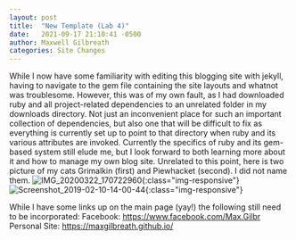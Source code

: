 ```yaml
---
layout: post
title:  "New Template (Lab 4)"
date:   2021-09-17 21:10:41 -0500
author: Maxwell Gilbreath
categories: Site Changes
---
```

While I now have some familiarity with editing this blogging site with jekyll, having to navigate to the gem file containing the site layouts and whatnot was troublesome. However, this was of my own fault, as I had downloaded ruby and all project-related dependencies to an unrelated folder in my downloads directory. Not just an inconvenient place for such an important collection of dependencies, but also one that will be difficult to fix as everything is currently set up to point to that directory when ruby and its various attributes are invoked. Currently the specifics of ruby and its gem-based system still elude me, but I look forward to both learning more about it and how to manage my own blog site. Unrelated to this point, here is two picture of my cats Grimalkin (first) and Piewhacket (second). I did not name them.
![IMG_20200322_170722960](https://maxgilbreath.github.io/blog/images/IMG_20200322_170722960.jpg){:class="img-responsive"}
![Screenshot_2019-02-10-14-00-44](https://maxgilbreath.github.io/blog/images/Screenshot_2019-02-10-14-00-44.png){:class="img-responsive"}


While I have some links up on the main page (yay!) the following still need to be incorporated:
Facebook: https://www.facebook.com/Max.Gilbr
Personal Site: https://maxgilbreath.github.io/



